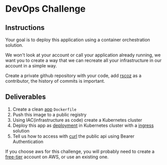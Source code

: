 # DevOps Challenge

## Instructions

Your goal is to deploy this application using a container orchestration solution.


We won't look at your account or call your application already running, we want you to create a way that we can recreate all your infrastructure in our account in a simple way.

Create a private github repository with your code, add [rscoz](https://github.com/rscoz) as a contributor, the history of commits is important.

## Deliverables
1. Create a clean [app](./app) `Dockerfile`
2. Push this image to a public registry
3. Using IAC(infrastructure as code) create a Kubernetes cluster
4. Deploy this app as [deployment](https://kubernetes.io/docs/concepts/workloads/controllers/deployment/) in Kubernetes cluster with a [ingress](https://kubernetes.io/docs/concepts/services-networking/ingress/) solution
5. Tell us how to access with [curl](https://curl.haxx.se/) the public api using Bearer Authentication


If you choose aws for this challenge, you will probably need to create a [free-tier](https://aws.amazon.com/free/) account on AWS, or use an existing one.
